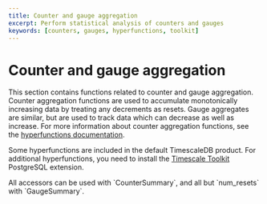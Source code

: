 ```yaml
---
title: Counter and gauge aggregation
excerpt: Perform statistical analysis of counters and gauges
keywords: [counters, gauges, hyperfunctions, toolkit]
---
```


# Counter and gauge aggregation
This section contains functions related to counter and gauge aggregation.
Counter aggregation functions are used to accumulate monotonically increasing data 
by treating any decrements as resets. Gauge aggregates are similar, but are used to
track data which can decrease as well as increase. For more information about counter
aggregation functions, see the
[hyperfunctions documentation][hyperfunctions-counter-agg].

Some hyperfunctions are included in the default TimescaleDB product. For
additional hyperfunctions, you need to install the
[Timescale Toolkit][install-toolkit] PostgreSQL extension.

<hyperfunctionTable
    hyperfunctionFamily='metric aggregation'
    includeExperimental
    sortByType
/>

<highlight type="important">
All accessors can be used with `CounterSummary`, and all but `num_resets`
with `GaugeSummary`.
</highlight>


[hyperfunctions-counter-agg]: /timescaledb/:currentVersion:/how-to-guides/hyperfunctions/counter-aggregation/
[install-toolkit]: /timescaledb/:currentVersion:/how-to-guides/hyperfunctions/install-toolkit
